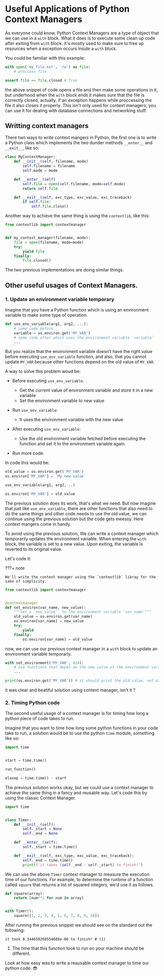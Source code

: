 # Useful Applications of Python Context Managers

As everyone could know, Python Context Managers are a type of object that we can use in a `with` block. What it does is to execute some clean up code after exiting from `with` block. it's mostly used to make sure to free up resources when a exception occurs inside a `with` block.

You could be familiar with this example:
```python
with open('my_file.ext', 'rw') as file:
    # proccess file

assert file == file.closed # True
```

the above snippet of code opens a file and then make some operations in it, but underhood when the `with` block ends it makes sure that the file is correctly closed, actually, if an exception happens while proccessing the file it also closes it properly. This isn't only used for context managers, you can use it for dealing with database connections and networking stuff.

## Writting context managers

There two ways to write context mangers in Python, the first one is to write a Python class which implements the two dunder methods `__enter__` and `__exit__`, like so:

```python
class MyContextManager:
    def __init__(self, filename, mode)
        self.filename = filename
        self.mode = mode

    def __enter__(self)
        self.file = open(self.filename, mode=self.mode)
        return self.file

    def __exit__(self, exc_type, exc_value, exc_traceback)
        if self.file:
            self.file.close()
```

Another way to achieve the same thing is using the `contextlib`, like this:
```python
from contextlib import contextmanager


def my_context_manager(filename, mode):
    file = open(filename, mode=mode)
    try:
        yield file
    finally:
        file.closed()
```

The two previous implementations are doing similar things.


## Other useful usages of Context Managers.

### 1. Update an environment variable temporary
Imagine that you have a Python function which is using an environment variable to make some type of operation.

```python
def use_env_variable(arg1, arg2, ...):
    # some code before
    variable = os.environ.get('MY_VAR')
    # some code after which uses the environment variable `variable`
    ...
```

But you realize that the environment variable doesn't have the right value before executing `use_env_variable` function, and also, that you cannot update `MY_VAR` because other functions depend on the old value of `MY_VAR`.

A way to solve this problem woud be:

- Before executing `use_env_variable`:
    - Get the current value of environment variable and store it in a new variable
    - Set the environment variable to new value

- Run `use_env_variable`:
    - It uses the environment variable with the new value

- After executing `use_env_variable`:
    - Use the old environment variable fetched before executing the function and set it to the environment variable again.

- Run more code.

In code this would be:

```python
old_value = os.environ.get('MY_VAR')
os.environ['MY_VAR'] = 'My new value'

use_env_variable(arg1, arg2, ..)

os.environ['MY_VAR'] = old_value
```

The previous solution does its work, that's what we need. But now imagine that just like `use_env_variable`, there are other functions that also need to do the same things and other code needs to use the old value, we can continue using the previous solution but the code gets meessy. Here context mangers come in handy.

To avoid using the previous solution, We can write a context manager which temporarily updates the environment variable. When entering the `with` block, the variable is set to a new value. Upon exiting, the variable is reverted to its original value.

Let's code it:

???+ note

    We'll write the context manager using the `contextlib` libray for the sake of simplicity.


```python
from contextlib import contextmanager


@contextmanager
def set_environ(var_name, new_value):
    """Set a `new_value`` to the environment variable `var_name`"""
    old_value = os.environ.get(var_name)
    os.environ[var_name] = new_value
    try:
        yield
    finally:
        os.environ[var_name] = old_value
```

now, we can use our previous context manager in a `with` block to update an environment variable temporarly.

```python
with set_environment('MY_VAR', 424):
    # use functions that depen on the new value of the environment variable
    ...

print(os.environ.get('MY_VAR')) # it should print the old value, not 424.
```

it was clear and beatiful solution using context manager, isn't it ?

### 2. Timing Python code
The second useful usage of a context manager is for timing how long a python piece of code takes to run.

Imagine that you want to time how long some python functions in your code take to run, a solution would be to use the python `time` module, something like so:

```python
import time


start = time.time()

run_function()

elasep = time.time() - start
```

The previous solution works okay, but we could use a context manager to achieve the same thing in a fancy and reusable way. Let's code this by using the classic Context Manager.

```python
import time


class Timer:
    def __init__(self):
        self._start = None
        self._end = None

    def __enter__(self):
        self._start = time.time()

    def __exit__(self, exc_type, exc_value, exc_traceback):
        self._end = time.time()
        print(f'it takes {self._end - self._start} to finish!')
```

We can use the above `Timer` context manager to measure the execution time of our functions. For example, to determine the runtime of a function called `square` that returns a list of squared integers, we'd use it as follows.

```python
def square(array):
    return [num**2 for num in array]


with Timer():
    square([1, 2, 3, 4, 5, 6, 7, 8, 9, 10])
```

After running the previous snippet we should see on the standard out the following:

```shell
it took 8.344650268554688e-06 to finish! # (1)
```

1.  The time that this function took to run on your machine should be different.


Look at how easy was to write a reausable context manager to time our python code. 😎
